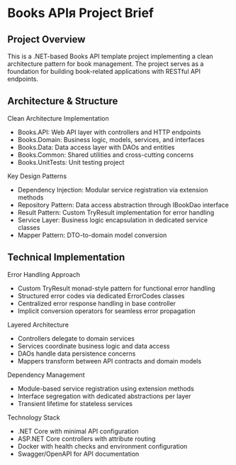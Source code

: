 # Books APIя Project Brief

  ## Project Overview

  This is a .NET-based Books API template project implementing a clean
  architecture pattern for book management. The project serves as a
  foundation for building book-related applications with RESTful API
  endpoints.

  ## Architecture & Structure

  Clean Architecture Implementation

  - Books.API: Web API layer with controllers and HTTP endpoints
  - Books.Domain: Business logic, models, services, and interfaces
  - Books.Data: Data access layer with DAOs and entities
  - Books.Common: Shared utilities and cross-cutting concerns
  - Books.UnitTests: Unit testing project

  Key Design Patterns

  - Dependency Injection: Modular service registration via extension methods
  - Repository Pattern: Data access abstraction through IBookDao interface
  - Result Pattern: Custom TryResult implementation for error handling
  - Service Layer: Business logic encapsulation in dedicated service classes
  - Mapper Pattern: DTO-to-domain model conversion

  ## Technical Implementation

  Error Handling Approach

  - Custom TryResult<T> monad-style pattern for functional error handling
  - Structured error codes via dedicated ErrorCodes classes
  - Centralized error response handling in base controller
  - Implicit conversion operators for seamless error propagation

  Layered Architecture

  - Controllers delegate to domain services
  - Services coordinate business logic and data access
  - DAOs handle data persistence concerns
  - Mappers transform between API contracts and domain models

  Dependency Management

  - Module-based service registration using extension methods
  - Interface segregation with dedicated abstractions per layer
  - Transient lifetime for stateless services

  Technology Stack

  - .NET Core with minimal API configuration
  - ASP.NET Core controllers with attribute routing
  - Docker with health checks and environment configuration
  - Swagger/OpenAPI for API documentation
